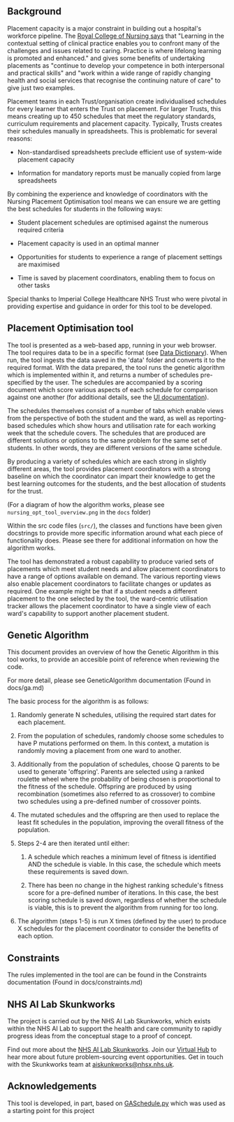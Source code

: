 ## Background
Placement capacity is a major constraint in building out a hospital's workforce pipeline. The [Royal College of Nursing says](https://www.ed.ac.uk/files/imports/fileManager/RCNHelpingStudentsgettheBestfromtheirPracticePlacements.pdf) that "Learning in the contextual setting of clinical practice enables you to confront many of the challenges and issues related to caring. Practice is where lifelong learning is promoted and enhanced." and gives some benefits of undertaking placements as "continue to develop your competence in both interpersonal and practical skills" and "work within a wide range of rapidly changing health and social services that recognise the continuing nature of care" to give just two examples.

Placement teams in each Trust/organisation create individualised schedules for every learner that enters the Trust on placement. For larger Trusts, this means creating up to 450 schedules that meet the regulatory standards, curriculum requirements and placement capacity.
Typically, Trusts creates their schedules manually in spreadsheets. This is problematic for several reasons:
- Non-standardised spreadsheets preclude efficient use of system-wide placement capacity

- Information for mandatory reports must be manually copied from large spreadsheets

By combining the experience and knowledge of coordinators with the Nursing Placement Optimisation tool means we can ensure we are getting the best schedules for students in the following ways:
- Student placement schedules are optimised against the numerous required criteria

- Placement capacity is used in an optimal manner

- Opportunities for students to experience a range of placement settings are maximised

- Time is saved by placement coordinators, enabling them to focus on other tasks

Special thanks to Imperial College Healthcare NHS Trust who were pivotal in providing expertise and guidance in order for this tool to be developed.

## Placement Optimisation tool

The tool is presented as a web-based app, running in your web browser. The tool requires data to be in a specific format (see [Data Dictionary](config/input_data_dictionary.json)). When run, the tool ingests the data saved in the 'data' folder and converts it to the required format. With the data prepared, the tool runs the genetic algorithm which is implemented within it, and returns a number of schedules pre-specified by the user. The schedules are accompanied by a scoring document which score various aspects of each schedule for comparison against one another (for additional details, see the [UI documentation](docs/UI.md)). 

The schedules themselves consist of a number of tabs which enable views from the perspective of both the student and the ward, as well as reporting-based schedules which show hours and utilisation rate for each working week that the schedule covers. The schedules that are produced are different solutions or options to the same problem for the same set of students. In other words, they are different versions of the same schedule.

By producing a variety of schedules which are each strong in slightly different areas, the tool provides placement coordinators with a strong baseline on which the coordinator can impart their knowledge to get the best learning outcomes for the students, and the best allocation of students for the trust.

(For a diagram of how the algorithm works, please see `nursing_opt_tool_overview.png` in the `docs` folder)

Within the src code files (`src/`), the classes and functions have been given docstrings to provide more specific information around what each piece of functionality does. Please see there for additional information on how the algorithm works.

The tool has demonstrated a robust capability to produce varied sets of placements which meet student needs and allow placement coordinators to have a range of options available on demand. The various reporting views also enable placement coordinators to facilitate changes or updates as required. One example might be that if a student needs a different placement to the one selected by the tool, the ward-centric utilisation tracker allows the placement coordinator to have a single view of each ward's capability to support another placement student.

## Genetic Algorithm
This document provides an overview of how the Genetic Algorithm in this tool works, to provide an accesible point of reference when reviewing the code.

For more detail, please see GeneticAlgorithm documentation (Found in docs/ga.md)

The basic process for the algorithm is as follows:

1. Randomly generate N schedules, utilising the required start dates for 
   each placement.

2. From the population of schedules, randomly choose some schedules to have 
   P mutations performed on them. In this context, a mutation is randomly 
   moving a placement from one ward to another.

3. Additionally from the population of schedules, choose Q parents to be used
   to generate 'offspring'. Parents are selected using a ranked roulette wheel
   where the probability of being chosen is proportional to the fitness of the
   schedule. Offspring are produced by using recombination (sometimes also 
   referred to as crossover) to combine two schedules using a pre-defined
   number of crossover points.

4. The mutated schedules and the offspring are then used to replace the least
   fit schedules in the population, improving the overall fitness of the 
   population.

5. Steps 2-4 are then iterated until either:
    1. A schedule which reaches a minimum level of fitness is identified 
    AND the schedule is viable. In this case, the schedule which meets these 
    requirements is saved down.

    2. There has been no change in the highest ranking schedule's fitness score
    for a pre-defined number of iterations. In this case, the best scoring
    schedule is saved down, regardless of whether the schedule is viable, this
    is to prevent the algorithm from running for too long.

6. The algorithm (steps 1-5) is run X times (defined by the user) to produce 
   X schedules for the placement coordinator to consider the benefits of 
   each option.


## Constraints
The rules implemented in the tool are can be found in the Constraints documentation (Found in docs/constraints.md)

## NHS AI Lab Skunkworks
The project is carried out by the NHS AI Lab Skunkworks, which exists within the NHS AI Lab to support the health and care community to rapidly progress ideas from the conceptual stage to a proof of concept.

Find out more about the [NHS AI Lab Skunkworks](https://www.nhsx.nhs.uk/ai-lab/ai-lab-programmes/skunkworks/).
Join our [Virtual Hub](https://future.nhs.uk/connect.ti/system/text/register) to hear more about future problem-sourcing event opportunities.
Get in touch with the Skunkworks team at [aiskunkworks@nhsx.nhs.uk](aiskunkworks@nhsx.nhs.uk).

## Acknowledgements
This tool is developed, in part, based on [GASchedule.py](https://github.com/mcychan/GASchedule.py) which was used as a starting point for this project

